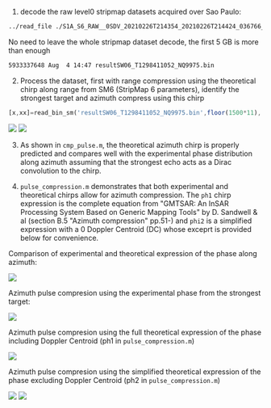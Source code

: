 1. decode the raw level0 stripmap datasets acquired over Sao Paulo:

```bash
../read_file ./S1A_S6_RAW__0SDV_20210226T214354_20210226T214424_036766_045287_FD68.SAFE/s1a-s6-raw-s-vv-20210226t214354-20210226t214424-036766-045287.dat > output.txt
```

No need to leave the whole stripmap dataset decode, the first 5 GB is more than
enough
```bash
5933337648 Aug  4 14:47 resultSW06_T1298411052_NQ9975.bin
```

2. Process the dataset, first with range compression using the theoretical chirp
along range from SM6 (StripMap 6 parameters), identify the strongest target 
and azimuth compress using this chirp
```Octave
[x,xx]=read_bin_sm('resultSW06_T1298411052_NQ9975.bin',floor(1500*11), 19950);
```

<img src="210803_sm_chirps.png">

<img src="210803_sm_map.png">

3. As shown in ``cmp_pulse.m``, the theoretical azimuth chirp is properly predicted
and compares well with the experimental phase distribution along azimuth assuming that
the strongest echo acts as a Dirac convolution to the chirp.

4. ``pulse_compression.m`` demonstrates that both experimental and theoretical chirps
allow for azimuth compression. The ``ph1`` chirp expression is the complete equation
from "GMTSAR: An InSAR Processing System Based on Generic Mapping Tools" by D. Sandwell
& al (section B.5 "Azimuth compression" pp.51-) and ``phi2`` is a simplified expression with 
a 0 Doppler Centroid (DC) whose exceprt is provided below for convenience.

Comparison of experimental and theoretical expression of the phase along azimuth:

<img src="saopauloSM_phase.png">

Azimuth pulse compresion using the experimental phase from the strongest target:

<img src="saopauloSM_expe.png">

Azimuth pulse compresion using the full theoretical expression of the phase including Doppler
Centroid (ph1 in ``pulse_compression.m``)

<img src="saopauloSM_ph1.png">

Azimuth pulse compresion using the simplified theoretical expression of the phase excluding Doppler
Centroid (ph2 in ``pulse_compression.m``)

<img src="saopauloSM_ph2.png">

<img src="GMTSAR.png">


